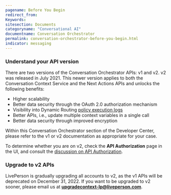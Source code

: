 ```yaml
---
pagename: Before You Begin
redirect_from:
Keywords:
sitesection: Documents
categoryname: "Conversational AI"
documentname: Conversation Orchestrator
permalink: conversation-orchestrator-before-you-begin.html
indicator: messaging
---
```


### Understand your API version

There are two versions of the Conversation Orchestrator APIs: v1 and v2.
v2 was released in July 2021. This newer version applies to both the Conversation Context Service and the Next Actions APIs and unlocks the following benefits:

* Higher scalability
* Better data security through the OAuth 2.0 authorization mechanism
* Visibility into Dynamic Routing [policy execution logs](conversation-orchestrator-dynamic-routing-policy-logs-for-v2.html)
* Better APIs, i.e., update multiple context variables in a single call
* Better data security through improved encryption

Within this Conversation Orchestrator section of the Developer Center, please refer to the v1 or v2 documentation as appropriate for your case.

To determine whether you are on v2, check the **API Authorization** page in the UI, and consult the [discussion on API Authorization](conversation-orchestrator-api-authorization.html).

### Upgrade to v2 APIs

LivePerson is gradually upgrading  all accounts to v2, as the  v1 APIs will be deprecated on December 31, 2022. If you want to be upgraded  to v2 sooner, please email us at **upgradecontext-lp@liveperson.com**.